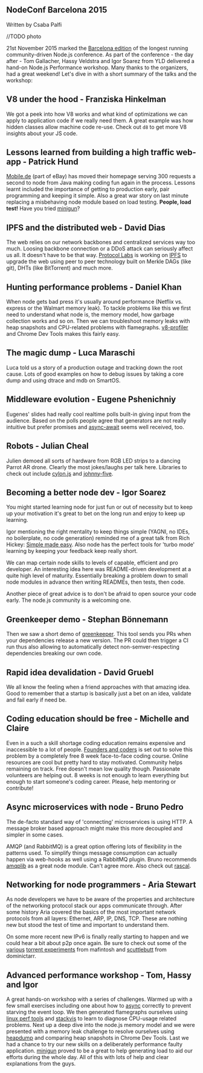 ## NodeConf Barcelona 2015

Written by Csaba Palfi

//TODO photo

21st November 2015 marked the [Barcelona edition](http://barcelona.nodeconf.com) of the longest running community-driven Node.js conference. As part of the conference - the day after - Tom Gallacher, Hassy Veldstra and Igor Soarez from YLD delivered a hand-on Node.js Performance workshop. Many thanks to the organizers, had a great weekend! Let's dive in with a short summary of the talks and the workshop:

## V8 under the hood - Franziska Hinkelman

We got a peek into how V8 works and what kind of optimizations we can apply to application code if we really need them. A great example was how hidden classes allow machine code re-use. Check out `d8` to get more V8 insights about your JS code.

## Lessons learned from building a high traffic web-app  - Patrick Hund

[Mobile.de](http://mobile.de) (part of eBay) has moved their homepage serving 300 requests a second to node from Java making coding fun again in the process. Lessons learnt included the importance of getting to production early, pair programming and keeping it simple. Also a great war story on last minute replacing a misbehaving node module based on load testing. **People, load test!** Have you tried [minigun](http://minigun.io/)?

## IPFS and the distributed web - David Dias

The web relies on our network backbones and centralized services way too much. Loosing backbone connection or a DDoS attack can seriously affect us all. It doesn't have to be that way. [Protocol Labs](http://ipn.io/) is working on [IPFS](https://ipfs.io/) to upgrade the web using peer to peer technology built on Merkle DAGs (like git), DHTs (like BitTorrent) and much more.

## Hunting performance problems - Daniel Khan

When node gets bad press it's usually around performance (Netflix vs. express or the Walmart memory leak). To tackle problems like this we first need to understand what node is, the memory model, how garbage collection works and so on. Then we can troubleshoot memory leaks with heap snapshots and CPU-related problems with flamegraphs. [v8-profiler](https://www.npmjs.com/package/v8-profiler) and Chrome Dev Tools makes this fairly easy.

## The magic dump - Luca Maraschi

Luca told us a story of a production outage and tracking down the root cause. Lots of good examples on how to debug issues by taking a core dump and using dtrace and mdb on SmartOS.

## Middleware evolution - Eugene Pshenichniy

Eugenes' slides had really cool realtime polls built-in giving input from the audience. Based on the polls people agree that generators are not really intuitive but prefer promises and [async-await](https://jakearchibald.com/2014/es7-async-functions/) seems well received, too.

## Robots - Julian Cheal

Julien demoed all sorts of hardware from RGB LED strips to a dancing Parrot AR drone. Clearly the most jokes/laughs per talk here. Libraries to check out include [cylon.js](https://www.npmjs.com/package/cylon) and [johnny-five](https://www.npmjs.com/package/johnny-five).

## Becoming a better node dev - Igor Soarez

You might started learning node for just fun or out of necessity but to keep up your motivation it's great to bet on the long run and enjoy to keep up learning.

Igor mentioning the right mentality to keep things simple (YAGNI, no IDEs, no boilerplate, no code generation) reminded me of a great talk from Rich Hickey: [Simple made easy](http://www.infoq.com/presentations/Simple-Made-Easy). Also node has the perfect tools for 'turbo mode' learning by keeping your feedback keep really short.

We can map certain node skills to levels of capable, efficient and pro developer. An interesting idea here was README-driven development at a quite high level of maturity. Essentially breaking a problem down to small node modules in advance then writing READMEs, then tests, then code.

Another piece of great advice is to don't be afraid to open source your code early. The node.js community is a welcoming one.

## Greenkeeper demo - Stephan Bönnemann

Then we saw a short demo of [greenkeeper](http://greenkeeper.io/). This tool sends you PRs when your  dependencies release a new version. The PR could then trigger a CI run thus also allowing to automatically detect non-semver-respecting dependencies breaking our own code.

## Rapid idea devalidation - David Gruebl

We all know the feeling when a friend approaches with that amazing idea. Good to remember that a startup is basically just a bet on an idea, validate and fail early if need be.

## Coding education should be free - Michelle and Claire

Even in a such a skill shortage coding education remains expensive and inaccessible to a lot of people. [Founders and coders](http://www.foundersandcoders.com/) is set out to solve this problem by a completely free 8 week face-to-face coding course. Online resources are cool but pretty hard to stay motivated. Community helps remaining on track.
Free doesn't mean low quality though. Passionate volunteers are helping out. 8 weeks is not enough to learn everything but enough to start someone's coding career. Please, help mentoring or contribute!

## Async microservices with node - Bruno Pedro

The de-facto standard way of 'connecting' microservices is using HTTP. A message broker based approach might make this more decoupled and simpler in some cases.

AMQP (and RabbitMQ) is a great option offering lots of flexibility in the patterns used. To simplify things message consumption can actually happen via web-hooks as well using a RabbitMQ plugin. Bruno recommends [amqplib](https://www.npmjs.com/package/amqplib) as a great node module. Can't agree more. Also check out [rascal](https://www.npmjs.com/package/rascal).

## Networking for node programmers - Aria Stewart

As node developers we have to be aware of the properties and architecture of the networking protocol stack our apps communicate through. After some history Aria covered the basics of the most important network protocols from all layers: Ethernet, ARP, IP, DNS, TCP. These are nothing new but stood the test of time and important to understand them.

On some more recent new IPv6 is finally really starting to happen and we could hear a bit about p2p once again. Be sure to check out some of the [various](https://github.com/mafintosh/peerwiki) [torrent experiments](https://github.com/mafintosh/peerflix) from mafintosh and [scuttlebutt](https://github.com/dominictarr/scuttlebutt) from dominictarr.

## Advanced performance workshop - Tom, Hassy and Igor

A great hands-on workshop with a series of challenges. Warmed up with a few small exercises including one about how to [async](https://www.npmjs.com/package/async) correctly to prevent starving the event loop. We then generated flamegraphs ourselves using [linux perf tools](https://perf.wiki.kernel.org/index.php/Main_Page) and [stackvis](https://www.npmjs.com/package/stackvis) to learn to diagnose CPU-usage related problems. Next up a deep dive into the node.js memory model and we were presented with a memory leak challenge to resolve ourselves using [heapdump](https://www.npmjs.com/package/heapdump) and comparing heap snapshots in Chrome Dev Tools. Last we had a chance to try our new skills on a deliberately performance faulty application. [minigun](http://minigun.io/) proved to be a great to help generating load to aid our efforts during the whole day. All of this with lots of help and clear explanations from the guys.
